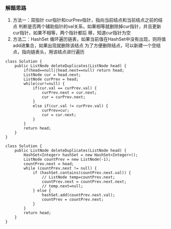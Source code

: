 ### 解题思路
1. 方法一：双指针
   cur指针和curPrev指针，指向当前结点和当前结点之前的结点
   判断是否两个辅助指针的val关系，如果相等就删除掉cur指针，并且更新cur指针，如果不相等，两个指针都后    移，知道cur指针为空
2. 方法二：HashSet
   循环遍历链表，如果当前值在HashSet中没有出现，则将值add进集合，如果出现就删除该结点
   为了方便删除结点，可以新建一个空结点，指向链表头，用该结点进行遍历


```双指针 []
class Solution {
	public ListNode deleteDuplicates(ListNode head) {
		if(head==null||head.next==null) return head;
		ListNode cur = head.next;
		ListNode curPrev = head;
		while(cur!=null) {
			if(cur.val == curPrev.val) {
				curPrev.next = cur.next;
				cur = curPrev.next;
			}
			else if(cur.val != curPrev.val) {
				curPrev=cur;
				cur = cur.next;
			}
		}
		return head;
	}
}
```
```HashSet []
class Solution {
	public ListNode deleteDuplicates(ListNode head) {
		HashSet<Integer> hashSet = new HashSet<Integer>();
		ListNode countPrev = new ListNode(-1);
		countPrev.next = head;
		while (countPrev.next != null) {
			if (hashSet.contains(countPrev.next.val)) {
				// ListNode temp=countPrev.next;
				countPrev.next = countPrev.next.next;
				// temp.next=null;
			} else {
				hashSet.add(countPrev.next.val);
				countPrev = countPrev.next;
			}
		}
		return head;
	}
}
```

